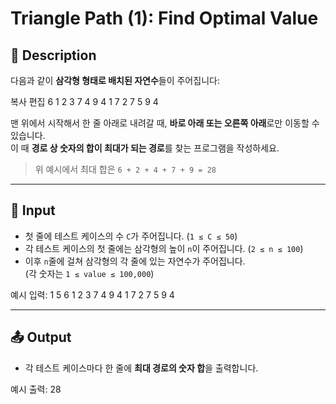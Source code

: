 # Triangle Path (1): Find Optimal Value

## 📌 Description

다음과 같이 **삼각형 형태로 배치된 자연수**들이 주어집니다:

복사
편집
  6
 1 2
3 7 4
9 4 1 7 2 7 5 9 4

맨 위에서 시작해서 한 줄 아래로 내려갈 때, **바로 아래 또는 오른쪽 아래**로만 이동할 수 있습니다.  
이 때 **경로 상 숫자의 합이 최대가 되는 경로**를 찾는 프로그램을 작성하세요.

> 위 예시에서 최대 합은 `6 + 2 + 4 + 7 + 9 = 28`

---

## 🔢 Input

- 첫 줄에 테스트 케이스의 수 `C`가 주어집니다. (`1 ≤ C ≤ 50`)
- 각 테스트 케이스의 첫 줄에는 삼각형의 높이 `n`이 주어집니다. (`2 ≤ n ≤ 100`)
- 이후 `n`줄에 걸쳐 삼각형의 각 줄에 있는 자연수가 주어집니다.  
  (각 숫자는 `1 ≤ value ≤ 100,000`)

예시 입력: 1 5 6 1 2 3 7 4 9 4 1 7 2 7 5 9 4

---

## 📤 Output

- 각 테스트 케이스마다 한 줄에 **최대 경로의 숫자 합**을 출력합니다.

예시 출력: 28